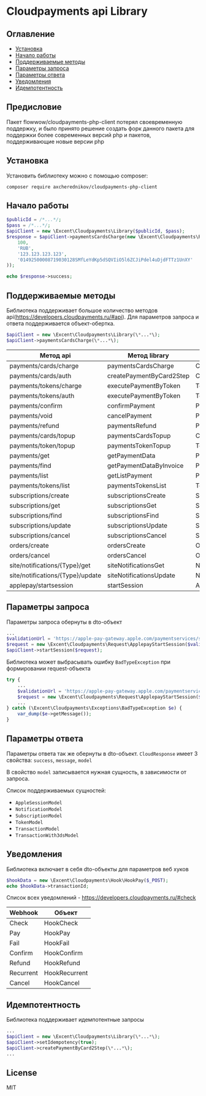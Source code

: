 # Cloudpayments api Library

## Оглавление

- [Установка](#установка)
- [Начало работы](#начало-работы)
- [Поддерживаемые методы](#поддерживаемые-методы)
- [Параметры запроса](#параметры-запроса)
- [Параметры ответа](#параметры-ответа)
- [Уведомления](#уведомления)
- [Идемпотентность](#идемпотентность)

## Предисловие

Пакет flowwow/cloudpayments-php-client потерял своевременную поддержку, 
и было принято решение создать форк данного пакета для поддержки более современных версий php и пакетов, 
поддерживающие новые версии php

## Установка

Установить библиотеку можно с помощью composer:

```
composer require axcherednikov/cloudpayments-php-client
```

## Начало работы

```php
$publicId = /*...*/;
$pass = /*...*/;
$apiClient = new \Excent\Cloudpayments\Library($publicId, $pass);
$response = $apiClient->paymentsCardsCharge(new \Excent\Cloudpayments\Request\CardsPayment(
    100,
    'RUB',
    '123.123.123.123',
    '01492500008719030128SMfLeYdKp5dSQVIiO5l6ZCJiPdel4uDjdFTTz1UnXY'
));

echo $response->success;
```

## Поддерживаемые методы

Библиотека поддерживает большое количество методов api(https://developers.cloudpayments.ru/#api). Для параметров запроса и ответа поддерживается объект-обертка.

```php
$apiClient = new \Excent\Cloudpayments\Library(\*...*\);
$apiClient->paymentsCardsCharge(\*...*\);
```

| Метод api                        | Метод library            | Объект Request       | Объект Response            |
|----------------------------------|--------------------------|----------------------|----------------------------|
| payments/cards/charge            | paymentsCardsCharge      | CardsPayment         | TransactionWith3dsResponse |
| payments/cards/auth              | createPaymentByCard2Step | CardsPayment         | TransactionWith3dsResponse |
| payments/tokens/charge           | executePaymentByToken    | TokenPayment         | TransactionResponse        |
| payments/tokens/auth             | executePaymentByToken    | TokenPayment         | TransactionResponse        |
| payments/confirm                 | confirmPayment           | PaymentsConfirm      | CloudResponse              |
| payments/void                    | cancelPayment            | PaymentsVoid         | CloudResponse              |
| payments/refund                  | paymentsRefund           | PaymentsRefund       | TransactionResponse        |
| payments/cards/topup             | paymentsCardsTopup       | CardsTopUp           | TransactionResponse        |
| payments/token/topup             | paymentsTokenTopup       | TokenTopUp           | TransactionResponse        |
| payments/get                     | getPaymentData           | PaymentsGet          | TransactionResponse        |
| payments/find                    | getPaymentDataByInvoice  | PaymentsFind         | TransactionResponse        |
| payments/list                    | getListPayment           | PaymentsList         | TransactionArrayResponse   |
| payments/tokens/list             | paymentsTokensList       | TokenList            | TokenArrayResponse         |
| subscriptions/create             | subscriptionsCreate      | SubscriptionCreate   | SubscriptionResponse       |
| subscriptions/get                | subscriptionsGet         | SubscriptionGet      | SubscriptionResponse       |
| subscriptions/find               | subscriptionsFind        | SubscriptionFind     | SubscriptionArrayResponse  |
| subscriptions/update             | subscriptionsUpdate      | SubscriptionUpdate   | SubscriptionResponse       |
| subscriptions/cancel             | subscriptionsCancel      | SubscriptionCancel   | CloudResponse              |
| orders/create                    | ordersCreate             | OrderCreate          | OrderResponse              |
| orders/cancel                    | ordersCancel             | OrderCancel          | CloudResponse              |
| site/notifications/{Type}/get    | siteNotificationsGet     | NotificationsGet     | NotificationResponse       |
| site/notifications/{Type}/update | siteNotificationsUpdate  | NotificationsUpdate  | CloudResponse              |
| applepay/startsession            | startSession             | ApplepayStartSession | AppleSessionResponse       |

## Параметры запроса

Параметры запроса обернуты в dto-объект 

```php
...
$validationUrl = 'https://apple-pay-gateway.apple.com/paymentservices/startSession';
$request = new \Excent\Cloudpayments\Request\ApplepayStartSession($validationUrl);
$apiClient->startSession($request);
```

Библиотека может выбрасывать ошибку ```BadTypeException``` при формировании request-объекта

```php
try {
    ...
    $validationUrl = 'https://apple-pay-gateway.apple.com/paymentservices/startSession';
    $request = new \Excent\Cloudpayments\Request\ApplepayStartSession($validationUrl);
    ...
} catch (\Excent\Cloudpayments\Exceptions\BadTypeException $e) {
    var_dump($e->getMessage());
}
```

## Параметры ответа

Параметры ответа так же обернуты в dto-объект. ```CloudResponse``` имеет 3 свойства: ```success```, ```message```, ```model``` 

В свойство ```model``` записывается нужная сущность, в зависимости от запроса.

Список поддерживаемых сущностей:
- ```AppleSessionModel```
- ```NotificationModel```
- ```SubscriptionModel```
- ```TokenModel```
- ```TransactionModel```
- ```TransactionWith3dsModel```

## Уведомления

Библиотека включает в себя dto-объекты для параметров веб хуков

```php
$hookData = new \Excent\Cloudpayments\Hook\HookPay($_POST);
echo $hookData->transactionId;
```

Список всех уведомлений - https://developers.cloudpayments.ru/#check

| Webhook   | Объект        |
|-----------|---------------|
| Check     | HookCheck     |
| Pay       | HookPay       |
| Fail      | HookFail      |
| Confirm   | HookConfirm   |
| Refund    | HookRefund    |
| Recurrent | HookRecurrent |
| Cancel    | HookCancel    |

## Идемпотентность

Библиотека поддерживает идемпотентные запросы

```php
...
$apiClient = new \Excent\Cloudpayments\Library(\*...*\);
$apiClient->setIdempotency(true);
$apiClient->createPaymentByCard2Step(\*...*\);
...
```

## License

MIT
